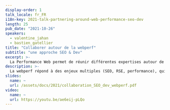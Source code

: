 ```yaml
---
display-order: 1
talk_locale: fr_FR
i18n-key: 2021-talk-partnering-around-web-performance-seo-dev
length: 25
pub_date: "2021-10-26"
speakers:
  - valentine_jahan
  - bastien_gatellier
title: "Collaborer autour de la webperf"
subtitle: "une approche SEO & Dev"
excerpt: >-
  La Performance Web permet de réunir différentes expertises autour de projets commun. Retour d'expérience sur un projet transverse ambitieux chez Fabernovel.
description: >-
  La webperf répond à des enjeux multiples (SEO, RSE, performance), qui sont souvent traités par des équipes d’expertises différentes. Ce cloisonnement participe à n’avoir qu’une compréhension partielle de ce sujet. Profitant d’une opportunité commune d’audit de webperf pour un de nos clients, les équipes SEO et dev de Fabernovel ont initié une approche globale centrée sur la webperf, sous laquelle se regroupent ces différentes expertises. Cette conférence sera l’occasion d’aborder les enseignements que nous avons pu tirer de cette collaboration au travers d’exemples concrets.
slides:
  name: ~
  url: /assets/docs/2021/collaboration_SEO_dev_webperf.pdf
video:
  name: ~
  url: https://youtu.be/ae6eij-pLQo
---
```

